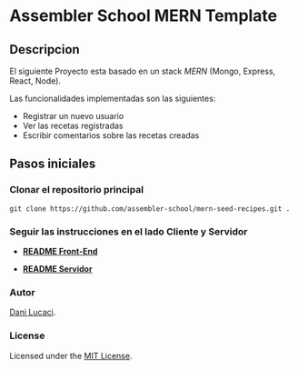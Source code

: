 # Assembler School MERN Template

## Descripcion

El siguiente Proyecto esta basado en un stack _MERN_ (Mongo, Express, React, Node).

Las funcionalidades implementadas son las siguientes:

- Registrar un nuevo usuario
- Ver las recetas registradas
- Escribir comentarios sobre las recetas creadas

## Pasos iniciales

### Clonar el repositorio principal

`git clone https://github.com/assembler-school/mern-seed-recipes.git .`

### Seguir las instrucciones en el lado Cliente y Servidor

- **[README Front-End](client/README.md)**

- **[README Servidor](server/README.md)**

### Autor

[Dani Lucaci](https://www.danilucaci.com/).

### License

Licensed under the [MIT License](./LICENSE).
